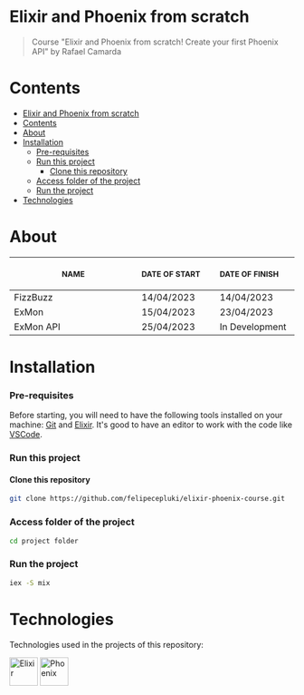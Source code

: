 # Elixir and Phoenix from scratch

> Course "Elixir and Phoenix from scratch! Create your first Phoenix API" by Rafael Camarda
> &nbsp;

# Contents

- [Elixir and Phoenix from scratch](#elixir-and-phoenix-from-scratch)
- [Contents](#contents)
- [About](#about)
- [Installation](#installation)
    - [Pre-requisites](#pre-requisites)
    - [Run this project](#run-this-project)
      - [Clone this repository](#clone-this-repository)
    - [Access folder of the project](#access-folder-of-the-project)
    - [Run the project](#run-the-project)
- [Technologies](#technologies)

# About

<table>
  <thead>
    <tr>
        <th align="center">
          <img width="300" height="1"> 
          <p> 
            <small>
              NAME
            </small>
          </p>
        </th>
        <th align="left">
          <img width="140" height="1">
          <p align="left"> 
            <small>
              DATE OF START
            </small>
          </p>
        </th>
        <th align="left">
          <img width="140" height="1">
          <p align="left"> 
            <small>
              DATE OF FINISH
            </small>
            </p>
        </th>
      </tr>
  </thead>
  <tbody>
    <tr>
      <td>FizzBuzz</td>
      <td>14/04/2023</td>
      <td>14/04/2023</td>
    </tr>
    <tr>
      <td>ExMon</td>
      <td>15/04/2023</td>
      <td>23/04/2023</td>
    </tr>
     <tr>
      <td>ExMon API</td>
      <td>25/04/2023</td>
      <td>In Development</td>
    </tr>
  </tbody>
</table>

# Installation

### Pre-requisites

Before starting, you will need to have the following tools installed on your machine: [Git](https://git-scm.com) and [Elixir](https://elixir-lang.org/). It's good to have an editor to work with the code like [VSCode](https://code.visualstudio.com/).

### Run this project

#### Clone this repository

```bash
git clone https://github.com/felipecepluki/elixir-phoenix-course.git
```

### Access folder of the project

```bash
cd project folder
```

### Run the project

```bash
iex -S mix
```

# Technologies

Technologies used in the projects of this repository: <br />

<a href="https://elixir-lang.org/"><img src="https://cdn.jsdelivr.net/gh/devicons/devicon/icons/elixir/elixir-original.svg" width="50" height="50" alt="Elixir" /></a>
<a href="https://www.phoenixframework.org/"><img src="https://cdn.jsdelivr.net/gh/devicons/devicon/icons/phoenix/phoenix-original.svg" width="50" height="50" alt="Phoenix" /></a>
